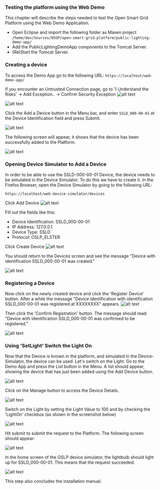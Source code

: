 ### Testing the platform using the Web Demo
This chapter will describe the steps needed to test the Open Smart Grid Platform using the Web Demo Application.


- Open Eclipse and import the following folder as Maven project  ```/home/dev/Sources/OSGP/open-smart-grid-platform/public-lighting-demo-app/```
- Add the PublicLightingDemoApp components to the Tomcat Server.
- (Re)Start the Tomcat Server.


### Creating a device
To access the Demo App go to the following URL: ```https://localhost/web-demo-app/```

If you encounter an Untrusted Connection page, go to 'I Understand the Risks' -> Add Exception.. -> Confirm Security Exception
![alt text](./installation-script-screenshots/50.png)

![alt text](./installation-script-screenshots/59.png)


Click the Add a Device button in the Menu bar, and enter ```SSLD_000-00-01``` at the Device Identification field and press Submit.

![alt text](./installation-script-screenshots/60.png)

The following screen will appear, it shows that the device has been successfully added to the Platform.

![alt text](./installation-script-screenshots/61.png)

### Opening Device Simulator to Add a Device
In order to be able to use the SSLD-000-00-01 Device, the device needs to be simulated in the Device Simulator. To do this we have to create it.
In the Firefox Browser, open the Device Simulator by going to the following URL:
```
https://localhost/web-device-simulator/devices
```

Click Add Device
![alt text](./installation-script-screenshots/51.png)

Fill out the fields like this:
- Device Identification: SSLD_000-00-01
- IP Address: 127.0.0.1
- Device Type: SSLD
- Protocol: OSLP_ELSTER

Click Create Device
![alt text](./installation-script-screenshots/52.png)

You should return to the Devices screen and see the message "Device with identification SSLD_000-00-01 was created."

![alt text](./installation-script-screenshots/53.png)

### Registering a Device
Now click on the newly created device and click the 'Register Device' button. After a while the message "Device identification with identification SSLD_000-00-01 was registered at XXXXXXXX" appears.
![alt text](./installation-script-screenshots/54.png)

Then click the 'Confirm Registration' button. The message should read: "Device with identification SSLD_000-00-01 was confirmed to be registered."

![alt text](./installation-script-screenshots/55.png)

### Using 'SetLight' Switch the Light On
Now that the Device is known in the platform, and simulated in the Device-Simulator, the device can be used. Let's switch on the Light.
Go to the Demo App and press the List button in the Menu. A list should appear, showing the device that has just been added using the Add Device button.

![alt text](./installation-script-screenshots/62.png)

Click on the Manage button to access the Device Details.

![alt text](./installation-script-screenshots/63.png)

Switch on the Light by setting the Light Value to 100 and by checking the 'LightOn' checkbox (as shown in the screenshot below)

![alt text](./installation-script-screenshots/64.png)

Hit submit to submit the request to the Platform. The following screen should appear:

![alt text](./installation-script-screenshots/65.png)


In the home screen of the OSLP device simulator, the lightbulb should light up for SSLD_000-00-01. This means that the request succeeded.

![alt text](./installation-script-screenshots/57.png)

This step also concludes the installation manual.
